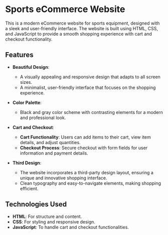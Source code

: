 
 
# Sports eCommerce Website

This is a modern eCommerce website for sports equipment, designed with a sleek and user-friendly interface. The website is built using HTML, CSS, and JavaScript to provide a smooth shopping experience with cart and checkout functionality.

## Features

- **Beautiful Design**: 
  - A visually appealing and responsive design that adapts to all screen sizes.
  - A minimalist, user-friendly interface that focuses on the shopping experience.

- **Color Palette**: 
  - Black and gray color scheme with contrasting elements for a modern and professional look.

- **Cart and Checkout**: 
  - **Cart Functionality**: Users can add items to their cart, view item details, and adjust quantities.
  - **Checkout Process**: Secure checkout with form fields for user information and payment details.

- **Third Design**: 
  - The website incorporates a third-party design layout, ensuring a unique and innovative shopping interface.
  - Clean typography and easy-to-navigate elements, making shopping efficient.

## Technologies Used

- **HTML**: For structure and content.
- **CSS**: For styling and responsive design.
- **JavaScript**: To handle cart and checkout functionalities.
